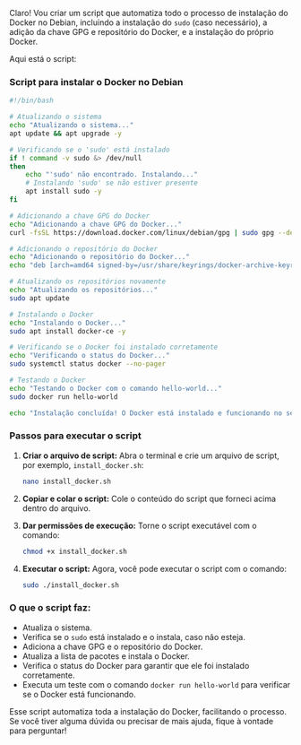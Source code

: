 Claro! Vou criar um script que automatiza todo o processo de instalação do Docker no Debian, incluindo a instalação do `sudo` (caso necessário), a adição da chave GPG e repositório do Docker, e a instalação do próprio Docker.

Aqui está o script:

### Script para instalar o Docker no Debian

```bash
#!/bin/bash

# Atualizando o sistema
echo "Atualizando o sistema..."
apt update && apt upgrade -y

# Verificando se o 'sudo' está instalado
if ! command -v sudo &> /dev/null
then
    echo "'sudo' não encontrado. Instalando..."
    # Instalando 'sudo' se não estiver presente
    apt install sudo -y
fi

# Adicionando a chave GPG do Docker
echo "Adicionando a chave GPG do Docker..."
curl -fsSL https://download.docker.com/linux/debian/gpg | sudo gpg --dearmor -o /usr/share/keyrings/docker-archive-keyring.gpg

# Adicionando o repositório do Docker
echo "Adicionando o repositório do Docker..."
echo "deb [arch=amd64 signed-by=/usr/share/keyrings/docker-archive-keyring.gpg] https://download.docker.com/linux/debian $(lsb_release -cs) stable" | sudo tee /etc/apt/sources.list.d/docker.list > /dev/null

# Atualizando os repositórios novamente
echo "Atualizando os repositórios..."
sudo apt update

# Instalando o Docker
echo "Instalando o Docker..."
sudo apt install docker-ce -y

# Verificando se o Docker foi instalado corretamente
echo "Verificando o status do Docker..."
sudo systemctl status docker --no-pager

# Testando o Docker
echo "Testando o Docker com o comando hello-world..."
sudo docker run hello-world

echo "Instalação concluída! O Docker está instalado e funcionando no seu sistema."
```

### Passos para executar o script

1. **Criar o arquivo de script:**
   Abra o terminal e crie um arquivo de script, por exemplo, `install_docker.sh`:

   ```bash
   nano install_docker.sh
   ```

2. **Copiar e colar o script:**
   Cole o conteúdo do script que forneci acima dentro do arquivo.

3. **Dar permissões de execução:**
   Torne o script executável com o comando:

   ```bash
   chmod +x install_docker.sh
   ```

4. **Executar o script:**
   Agora, você pode executar o script com o comando:

   ```bash
   sudo ./install_docker.sh
   ```

### O que o script faz:
- Atualiza o sistema.
- Verifica se o `sudo` está instalado e o instala, caso não esteja.
- Adiciona a chave GPG e o repositório do Docker.
- Atualiza a lista de pacotes e instala o Docker.
- Verifica o status do Docker para garantir que ele foi instalado corretamente.
- Executa um teste com o comando `docker run hello-world` para verificar se o Docker está funcionando.

Esse script automatiza toda a instalação do Docker, facilitando o processo. Se você tiver alguma dúvida ou precisar de mais ajuda, fique à vontade para perguntar!

